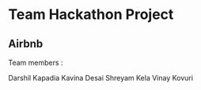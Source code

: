 # Team Hackathon Project

## Airbnb

Team members :

Darshil Kapadia
Kavina Desai
Shreyam Kela
Vinay Kovuri

